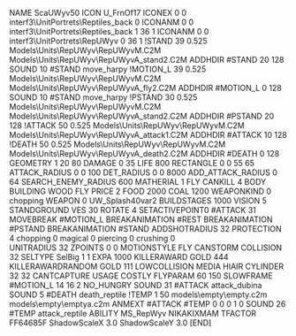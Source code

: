 NAME ScaUWyv50
ICON U_FrnOf17
ICONEX 0 0 interf3\UnitPortrets\Reptiles_back 0
ICONANM 0 0 interf3\UnitPortrets\Reptiles_back 1 36 1
ICONANM 0 0 interf3\UnitPortrets\RepUWyv 0 36 1
!STAND         39 0.525 Models\Units\RepUWyv\RepUWyvM.C2M Models\Units\RepUWyv\RepUWyvA_stand2.C2M
ADDHDIR #STAND 20 128
SOUND 10 #STAND move_harpy
!MOTION_L      39 0.525 Models\Units\RepUWyv\RepUWyvM.C2M Models\Units\RepUWyv\RepUWyvA_fly2.C2M
ADDHDIR #MOTION_L 0 128
SOUND 10 #STAND move_harpy
!PSTAND        30  0.525 Models\Units\RepUWyv\RepUWyvM.C2M Models\Units\RepUWyv\RepUWyvA_stand2.C2M
ADDHDIR #PSTAND 20 128 
!ATTACK        50 0.525 Models\Units\RepUWyv\RepUWyvM.C2M Models\Units\RepUWyv\RepUWyvA_attack1.C2M
ADDHDIR #ATTACK 10 128
!DEATH         50 0.525 Models\Units\RepUWyv\RepUWyvM.C2M Models\Units\RepUWyv\RepUWyvA_death2.C2M
ADDHDIR #DEATH 0 128
GEOMETRY 1 20 80
DAMAGE   0 35
LIFE     800
RECTANGLE 0 0 55 65
ATTACK_RADIUS 0 0 100
DET_RADIUS 0 0 8000
ADD_ATTACK_RADIUS 0 64
SEARCH_ENEMY_RADIUS 600
MATHERIAL 1 FLY
CANKILL 4 BODY BUILDING WOOD FLY
PRICE 2 FOOD 2000 COAL 1200
WEAPONKIND 0 chopping
WEAPON 0 UW_Splash40var2
BUILDSTAGES 1000
VISION 5
STANDGROUND
VES 30
ROTATE 4
SETACTIVEPOINT0 #ATTACK 31
MOVEBREAK #MOTION_L
BREAKANIMATION #REST
BREAKANIMATION #PSTAND
BREAKANIMATION #STAND
ADDSHOTRADIUS 32
PROTECTION 4 chopping 0 magical 0 piercing 0 crushing 0         
UNITRADIUS 32
ZPOINTS 0 0
MOTIONSTYLE FLY
CANSTORM
COLLISION 32
SELTYPE SelBig 1 1
EXPA 1000
KILLERAWARD             GOLD 444
KILLERAWARDRANDOM       GOLD 111
LOWCOLLISION
MEDIA HIAIR
CYLINDER 32 32
CANTCAPTURE
USAGE COSTLY
FLYPARAM 60 150
SLOWFRAME #MOTION_L 14 16 2
NO_HUNGRY
SOUND 31 #ATTACK attack_dubina
SOUND 5 #DEATH death_reptile
!TEMP  1 50 models\empty\empty.c2m models\empty\emptya.c2m
ANMEXT #ATTACK #TEMP 0 0 0 1 0
SOUND 26 #TEMP attack_reptile
ABILITY MS_RepWyv
NIKAKIXMAM
TFACTOR FF64685F
ShadowScaleX 3.0
ShadowScaleY 3.0
[END]
